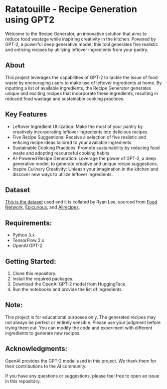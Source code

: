 # Ratatouille - Recipe Generation using GPT2

Welcome to the Recipe Generator, an innovative solution that aims to reduce food wastage while inspiring creativity in the kitchen. Powered by GPT-2, a powerful deep generative model, this tool generates five realistic and enticing recipes by utilizing leftover ingredients from your pantry.

## About
This project leverages the capabilities of GPT-2 to tackle the issue of food waste by encouraging users to make use of leftover ingredients at home. By inputting a list of available ingredients, the Recipe Generator generates unique and exciting recipes that incorporate these ingredients, resulting in reduced food wastage and sustainable cooking practices.

## Key Features
* Leftover Ingredient Utilization: Make the most of your pantry by creatively incorporating leftover ingredients into delicious recipes.
* Five Recipe Suggestions: Receive a selection of five realistic and enticing recipe ideas tailored to your available ingredients.
* Sustainable Cooking Practices: Promote sustainability by reducing food waste and adopting resourceful cooking habits.
* AI-Powered Recipe Generation: Leverage the power of GPT-2, a deep generative model, to generate creative and unique recipe suggestions.
* Inspire Culinary Creativity: Unleash your imagination in the kitchen and discover new ways to utilize leftover ingredients.

## Dataset

[This is the dataset](https://eightportions.com/datasets/Recipes/#fn:1) used and it is collated by Ryan Lee, sourced from [Food Network](https://www.foodnetwork.com/), [Epicurious](https://www.epicurious.com/), and [Allrecipes](https://www.allrecipes.com/).

## Requirements:

* Python 3.x
* TensorFlow 2.x
* OpenAI GPT-2

## Getting Started:

  1) Clone this repository. 
  2) Install the required packages. 
  3) Download the OpenAI GPT-2 model from HuggingFace. 
  4) Run the notebooks and provide the list of ingredients. 

## Note:

This project is for educational purposes only.
The generated recipes may not always be perfect or entirely sensible. Please use your judgment before trying them out.
You can modify the code and experiment with different ingredients to generate new recipes.

## Acknowledgments:

OpenAI provides the GPT-2 model used in this project. We thank them for their contributions to the AI community.

If you have any questions or suggestions, please feel free to open an issue in this repository.
